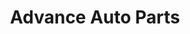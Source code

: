 ---
title: "Advance Auto Parts"
url: /baltimore/advance-auto-parts-west-patapsco-avenue/
shop: Autoteile
---